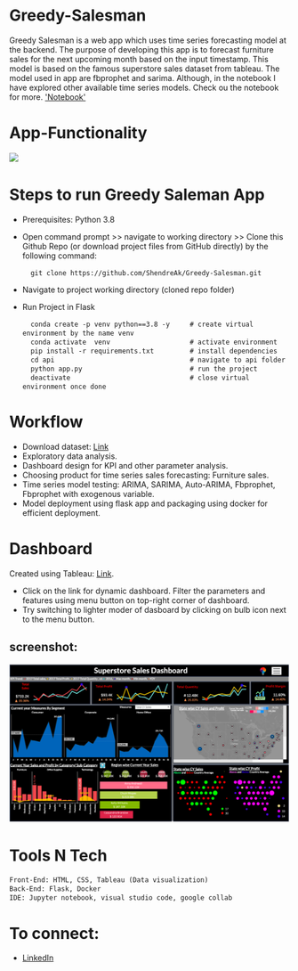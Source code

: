 # Greedy-Salesman
Greedy Salesman is a web app which uses time series forecasting model at the backend. The purpose of developing this app is to forecast furniture sales for the next upcoming month based on the input timestamp. This model is based on the famous superstore sales dataset from tableau. The model used in app are fbprophet and sarima. Although, in the notebook I have explored other available time series models. Check ou the notebook for more. ['Notebook'](https://github.com/ShendreAk/Greedy-Salesman/blob/main/Notebook/Superstore_Sales.ipynb)

# App-Functionality
![](/static/App_functionality.gif)

# Steps to run Greedy Saleman App
* Prerequisites: Python 3.8

* Open command prompt >> navigate to working directory >> Clone this Github Repo (or download project files from GitHub directly) by the following command:

        git clone https://github.com/ShendreAk/Greedy-Salesman.git  

* Navigate to project working directory (cloned repo folder)

* Run Project in Flask 

        conda create -p venv python==3.8 -y     # create virtual environment by the name venv
        conda activate  venv                    # activate environment
        pip install -r requirements.txt         # install dependencies
        cd api                                  # navigate to api folder
        python app.py                           # run the project
        deactivate                              # close virtual environment once done

# Workflow
* Download dataset: [Link](https://community.tableau.com/s/question/0D54T00000CWeX8SAL/sample-superstore-sales-excelxls)
* Exploratory data analysis.
* Dashboard design for KPI and other parameter analysis.
* Choosing product for time series sales forecasting: Furniture sales.
* Time series model testing: ARIMA, SARIMA, Auto-ARIMA, Fbprophet, Fbprophet with exogenous variable.
* Model deployment using flask app and packaging using docker for efficient deployment.

# Dashboard
Created using Tableau: [Link](https://public.tableau.com/app/profile/akshay.shendre1485/viz/Salesdashboard_16985927387110/Dashboard_Sales_overview?publish=yes).
* Click on the link for dynamic dashboard. Filter the parameters and features using menu button on top-right corner of dashboard.
* Try switching to lighter moder of dasboard by clicking on bulb icon next to the menu button.
## screenshot: 
![](api/static/DashboardImage.png)

# Tools N Tech
    Front-End: HTML, CSS, Tableau (Data visualization)
    Back-End: Flask, Docker
    IDE: Jupyter notebook, visual studio code, google collab

# To connect:
* [LinkedIn](https://www.linkedin.com/in/akshay-shendre-a5aa8315a/)



